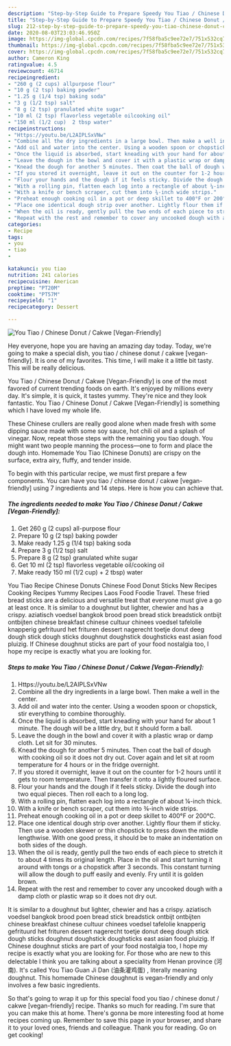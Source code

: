 ```yaml
---
description: "Step-by-Step Guide to Prepare Speedy You Tiao / Chinese Donut / Cakwe [Vegan-Friendly]"
title: "Step-by-Step Guide to Prepare Speedy You Tiao / Chinese Donut / Cakwe [Vegan-Friendly]"
slug: 212-step-by-step-guide-to-prepare-speedy-you-tiao-chinese-donut-cakwe-vegan-friendly
date: 2020-08-03T23:03:46.950Z
image: https://img-global.cpcdn.com/recipes/7f58fba5c9ee72e7/751x532cq70/you-tiao-chinese-donut-cakwe-vegan-friendly-recipe-main-photo.jpg
thumbnail: https://img-global.cpcdn.com/recipes/7f58fba5c9ee72e7/751x532cq70/you-tiao-chinese-donut-cakwe-vegan-friendly-recipe-main-photo.jpg
cover: https://img-global.cpcdn.com/recipes/7f58fba5c9ee72e7/751x532cq70/you-tiao-chinese-donut-cakwe-vegan-friendly-recipe-main-photo.jpg
author: Cameron King
ratingvalue: 4.5
reviewcount: 46714
recipeingredient:
- "260 g (2 cups) allpurpose flour"
- "10 g (2 tsp) baking powder"
- "1.25 g (1/4 tsp) baking soda"
- "3 g (1/2 tsp) salt"
- "8 g (2 tsp) granulated white sugar"
- "10 ml (2 tsp) flavorless vegetable oilcooking oil"
- "150 ml (1/2 cup)  2 tbsp water"
recipeinstructions:
- "Https://youtu.be/L2AIPLSxVNw"
- "Combine all the dry ingredients in a large bowl. Then make a well in the center."
- "Add oil and water into the center. Using a wooden spoon or chopstick, stir everything to combine thoroughly."
- "Once the liquid is absorbed, start kneading with your hand for about 1 minute. The dough will be a little dry, but it should form a ball."
- "Leave the dough in the bowl and cover it with a plastic wrap or damp cloth. Let sit for 30 minutes."
- "Knead the dough for another 5 minutes. Then coat the ball of dough with cooking oil so it does not dry out. Cover again and let sit at room temperature for 4 hours or in the fridge overnight."
- "If you stored it overnight, leave it out on the counter for 1-2 hours until it gets to room temperature. Then transfer it onto a lightly floured surface."
- "Flour your hands and the dough if it feels sticky. Divide the dough into two equal pieces. Then roll each to a long log."
- "With a rolling pin, flatten each log into a rectangle of about ¼-inch thick."
- "With a knife or bench scraper, cut them into ¾-inch wide strips."
- "Preheat enough cooking oil in a pot or deep skillet to 400°F or 200°C."
- "Place one identical dough strip over another. Lightly flour them if sticky. Then use a wooden skewer or thin chopstick to press down the middle lengthwise. With one good press, it should be to make an indentation on both sides of the dough."
- "When the oil is ready, gently pull the two ends of each piece to stretch it to about 4 times its original length. Place in the oil and start turning it around with tongs or a chopstick after 3 seconds. This constant turning will allow the dough to puff easily and evenly. Fry until it is golden brown."
- "Repeat with the rest and remember to cover any uncooked dough with a damp cloth or plastic wrap so it does not dry out."
categories:
- Recipe
tags:
- you
- tiao
- 

katakunci: you tiao  
nutrition: 241 calories
recipecuisine: American
preptime: "PT20M"
cooktime: "PT57M"
recipeyield: "1"
recipecategory: Dessert

---
```



![You Tiao / Chinese Donut / Cakwe [Vegan-Friendly]](https://img-global.cpcdn.com/recipes/7f58fba5c9ee72e7/751x532cq70/you-tiao-chinese-donut-cakwe-vegan-friendly-recipe-main-photo.jpg)

Hey everyone, hope you are having an amazing day today. Today, we're going to make a special dish, you tiao / chinese donut / cakwe [vegan-friendly]. It is one of my favorites. This time, I will make it a little bit tasty. This will be really delicious.

You Tiao / Chinese Donut / Cakwe [Vegan-Friendly] is one of the most favored of current trending foods on earth. It's enjoyed by millions every day. It's simple, it is quick, it tastes yummy. They're nice and they look fantastic. You Tiao / Chinese Donut / Cakwe [Vegan-Friendly] is something which I have loved my whole life.

These Chinese crullers are really good alone when made fresh with some dipping sauce made with some soy sauce, hot chili oil and a splash of vinegar. Now, repeat those steps with the remaining you tiao dough. You might want two people manning the process—one to form and place the dough into. Homemade You Tiao (Chinese Donuts) are crispy on the surface, extra airy, fluffy, and tender inside.


To begin with this particular recipe, we must first prepare a few components. You can have you tiao / chinese donut / cakwe [vegan-friendly] using 7 ingredients and 14 steps. Here is how you can achieve that.

<!--inarticleads1-->

##### The ingredients needed to make You Tiao / Chinese Donut / Cakwe [Vegan-Friendly]:

1. Get 260 g (2 cups) all-purpose flour
1. Prepare 10 g (2 tsp) baking powder
1. Make ready 1.25 g (1/4 tsp) baking soda
1. Prepare 3 g (1/2 tsp) salt
1. Prepare 8 g (2 tsp) granulated white sugar
1. Get 10 ml (2 tsp) flavorless vegetable oil/cooking oil
1. Make ready 150 ml (1/2 cup) + 2 tbsp) water


You Tiao Recipe Chinese Donuts Chinese Food Donut Sticks New Recipes Cooking Recipes Yummy Recipes Laos Food Foodie Travel. These fried bread sticks are a delicious and versatile treat that everyone must give a go at least once. It is similar to a doughnut but lighter, chewier and has a crispy. aziatisch voedsel bangkok brood poen bread stick breadstick ontbijt ontbijten chinese breakfast chinese cultuur chinees voedsel tafelolie knapperig gefrituurd het frituren dessert nagerecht toetje donut deeg dough stick dough sticks doughnut doughstick doughsticks east asian food pluizig. If Chinese doughnut sticks are part of your food nostalgia too, I hope my recipe is exactly what you are looking for. 

<!--inarticleads2-->

##### Steps to make You Tiao / Chinese Donut / Cakwe [Vegan-Friendly]:

1. Https://youtu.be/L2AIPLSxVNw
1. Combine all the dry ingredients in a large bowl. Then make a well in the center.
1. Add oil and water into the center. Using a wooden spoon or chopstick, stir everything to combine thoroughly.
1. Once the liquid is absorbed, start kneading with your hand for about 1 minute. The dough will be a little dry, but it should form a ball.
1. Leave the dough in the bowl and cover it with a plastic wrap or damp cloth. Let sit for 30 minutes.
1. Knead the dough for another 5 minutes. Then coat the ball of dough with cooking oil so it does not dry out. Cover again and let sit at room temperature for 4 hours or in the fridge overnight.
1. If you stored it overnight, leave it out on the counter for 1-2 hours until it gets to room temperature. Then transfer it onto a lightly floured surface.
1. Flour your hands and the dough if it feels sticky. Divide the dough into two equal pieces. Then roll each to a long log.
1. With a rolling pin, flatten each log into a rectangle of about ¼-inch thick.
1. With a knife or bench scraper, cut them into ¾-inch wide strips.
1. Preheat enough cooking oil in a pot or deep skillet to 400°F or 200°C.
1. Place one identical dough strip over another. Lightly flour them if sticky. Then use a wooden skewer or thin chopstick to press down the middle lengthwise. With one good press, it should be to make an indentation on both sides of the dough.
1. When the oil is ready, gently pull the two ends of each piece to stretch it to about 4 times its original length. Place in the oil and start turning it around with tongs or a chopstick after 3 seconds. This constant turning will allow the dough to puff easily and evenly. Fry until it is golden brown.
1. Repeat with the rest and remember to cover any uncooked dough with a damp cloth or plastic wrap so it does not dry out.


It is similar to a doughnut but lighter, chewier and has a crispy. aziatisch voedsel bangkok brood poen bread stick breadstick ontbijt ontbijten chinese breakfast chinese cultuur chinees voedsel tafelolie knapperig gefrituurd het frituren dessert nagerecht toetje donut deeg dough stick dough sticks doughnut doughstick doughsticks east asian food pluizig. If Chinese doughnut sticks are part of your food nostalgia too, I hope my recipe is exactly what you are looking for. For those who are new to this delectable I think you are talking about a speciality from Henan province (河南). It&#39;s called You Tiao Guan Ji Dan (油条灌鸡蛋) , literally meaning doughnut. This homemade Chinese doughnut is vegan-friendly and only involves a few basic ingredients. 

So that's going to wrap it up for this special food you tiao / chinese donut / cakwe [vegan-friendly] recipe. Thanks so much for reading. I'm sure that you can make this at home. There's gonna be more interesting food at home recipes coming up. Remember to save this page in your browser, and share it to your loved ones, friends and colleague. Thank you for reading. Go on get cooking!
